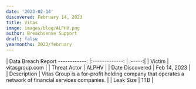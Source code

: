 ```yaml
---
date: '2023-02-14'
discovered: February 14, 2023
title: Vitas
image: images/blog/ALPHV.png
author: Breachsense Support
draft: false
yearmonths: 2023/february
---
```



| Data Breach Report
------------:     |:-------------:    | :-----:|
| Victim      | vitasgroup.com      | 
| Threat Actor      | ALPHV      | 
| Date Discovered      | Feb 14, 2023      | 
| Description      | Vitas Group is a for-profit holding company that operates a network of financial services companies.      | 
| Leak Size      | 1TB      | 

